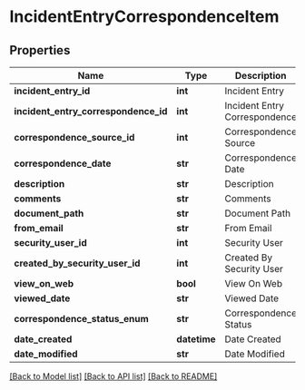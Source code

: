 # IncidentEntryCorrespondenceItem

## Properties
Name | Type | Description | Notes
------------ | ------------- | ------------- | -------------
**incident_entry_id** | **int** | Incident Entry | [optional] 
**incident_entry_correspondence_id** | **int** | Incident Entry Correspondence | [optional] 
**correspondence_source_id** | **int** | Correspondence Source | [optional] 
**correspondence_date** | **str** | Correspondence Date | [optional] 
**description** | **str** | Description | [optional] 
**comments** | **str** | Comments | [optional] 
**document_path** | **str** | Document Path | [optional] 
**from_email** | **str** | From Email | [optional] 
**security_user_id** | **int** | Security User | [optional] 
**created_by_security_user_id** | **int** | Created By Security User | [optional] 
**view_on_web** | **bool** | View On Web | [optional] 
**viewed_date** | **str** | Viewed Date | [optional] 
**correspondence_status_enum** | **str** | Correspondence Status | [optional] 
**date_created** | **datetime** | Date Created | [optional] 
**date_modified** | **str** | Date Modified | [optional] 

[[Back to Model list]](../README.md#documentation-for-models) [[Back to API list]](../README.md#documentation-for-api-endpoints) [[Back to README]](../README.md)


